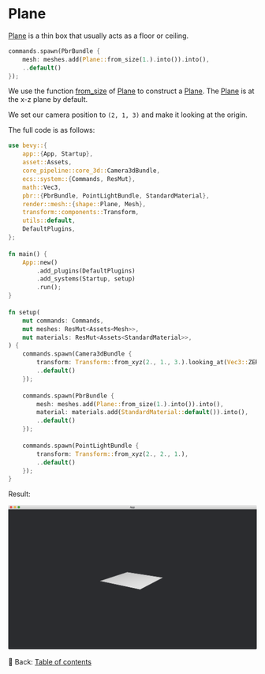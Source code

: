 # Plane

[Plane](https://docs.rs/bevy/latest/bevy/prelude/shape/struct.Plane.html) is a thin box that usually acts as a floor or ceiling.

```rust
commands.spawn(PbrBundle {
    mesh: meshes.add(Plane::from_size(1.).into()).into(),
    ..default()
});
```

We use the function [from_size](https://docs.rs/bevy/latest/bevy/prelude/shape/struct.Plane.html#method.from_size) of [Plane](https://docs.rs/bevy/latest/bevy/prelude/shape/struct.Plane.html) to construct a [Plane](https://docs.rs/bevy/latest/bevy/prelude/shape/struct.Plane.html).
The [Plane](https://docs.rs/bevy/latest/bevy/prelude/shape/struct.Plane.html) is at the x-z plane by default.

We set our camera position to `(2, 1, 3)` and make it looking at the origin.

The full code is as follows:

```rust
use bevy::{
    app::{App, Startup},
    asset::Assets,
    core_pipeline::core_3d::Camera3dBundle,
    ecs::system::{Commands, ResMut},
    math::Vec3,
    pbr::{PbrBundle, PointLightBundle, StandardMaterial},
    render::mesh::{shape::Plane, Mesh},
    transform::components::Transform,
    utils::default,
    DefaultPlugins,
};

fn main() {
    App::new()
        .add_plugins(DefaultPlugins)
        .add_systems(Startup, setup)
        .run();
}

fn setup(
    mut commands: Commands,
    mut meshes: ResMut<Assets<Mesh>>,
    mut materials: ResMut<Assets<StandardMaterial>>,
) {
    commands.spawn(Camera3dBundle {
        transform: Transform::from_xyz(2., 1., 3.).looking_at(Vec3::ZERO, Vec3::Y),
        ..default()
    });

    commands.spawn(PbrBundle {
        mesh: meshes.add(Plane::from_size(1.).into()).into(),
        material: materials.add(StandardMaterial::default()).into(),
        ..default()
    });

    commands.spawn(PointLightBundle {
        transform: Transform::from_xyz(2., 2., 1.),
        ..default()
    });
}
```

Result:

![Plane](./pic/plane.png)

<!-- :arrow_right:  Next:  -->

:blue_book: Back: [Table of contents](./../README.md)
